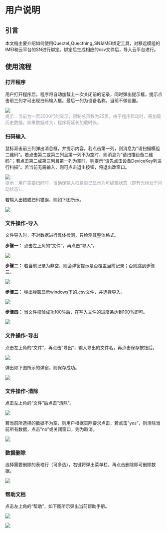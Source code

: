 # 用户说明
## **引言**

本文档主要介绍如何使用Quectel_Quecthing_SN&IMEI绑定工具，对移远模组的IMEI和云平台的SN进行绑定。绑定后生成相应的csv文件后，导入云平台进行。


## **使用流程**
### **打开程序**

用户打开程序后，程序将自动加载上一次关闭前的记录，同时弹出提示框，提示点击前三列才可出现扫码输入框。最后一列为设备名称，当前不做设置。


<a data-fancybox title="img" href="/tool/QthTools-factory/QthTools-SN2IMEI_Binding/resource/Tool-1.png"><img src="/tool/QthTools-factory/QthTools-SN2IMEI_Binding/resource/Tool-1.png"></a>
<br>
<font color=#999AAA >提示：当前为一页2000行的显示，限制总页数为25页。由于程序启动时，需加载历史数据，如果数据过大，程序将延长加载时长。</font>

### **扫码输入**
鼠标双击前三列弹出消息框，并提示内容。若点击第一列，则消息为”请扫描模组二维码”。若点击第二或第三列且第一列不为空时，则消息为”请扫描设备二维码”；若点击第二或第三列且第一列为空时，则提示“请先点击设备DeviceKey列进行扫描”。若当前无需输入，则可点击退出按钮，将退出改窗口。

<a data-fancybox title="img" href="/tool/QthTools-factory/QthTools-SN2IMEI_Binding/resource/Tool-2.png"><img src="/tool/QthTools-factory/QthTools-SN2IMEI_Binding/resource/Tool-2.png"></a>
<br>
<font color=#999AAA >提示：用户需要扫码时，请确保输入框是否已显示为可编辑状态（即有光标处于闪动状态）。</font>


若输入出错或扫码错误，则如下图所示。


<a data-fancybox title="img" href="/tool/QthTools-factory/QthTools-SN2IMEI_Binding/resource/Tool-3.png"><img src="/tool/QthTools-factory/QthTools-SN2IMEI_Binding/resource/Tool-3.png"></a>


### **文件操作-导入**
文件导入时，不对数据进行具体检测，只检测其整体格式。

**步骤一：** 
点击左上角的“文件”，再点击“导入”。


<a data-fancybox title="img" href="/tool/QthTools-factory/QthTools-SN2IMEI_Binding/resource/Tool-4.png"><img src="/tool/QthTools-factory/QthTools-SN2IMEI_Binding/resource/Tool-4.png"></a>


**步骤二：**
若当前记录为非空，则会弹窗提示是否覆盖当前记录；否则跳到步骤三。


<a data-fancybox title="img" href="/tool/QthTools-factory/QthTools-SN2IMEI_Binding/resource/Tool-5.png"><img src="/tool/QthTools-factory/QthTools-SN2IMEI_Binding/resource/Tool-5.png"></a>


**步骤三：**
弹出弹窗显示windows下的.csv文件，并选择导入。


<a data-fancybox title="img" href="/tool/QthTools-factory/QthTools-SN2IMEI_Binding/resource/Tool-6.png"><img src="/tool/QthTools-factory/QthTools-SN2IMEI_Binding/resource/Tool-6.png"></a>


**步骤四：**
当文件校验成功100%后，在写入文件的进度条达到100%即可。


<a data-fancybox title="img" href="/tool/QthTools-factory/QthTools-SN2IMEI_Binding/resource/Tool-8.png"><img src="/tool/QthTools-factory/QthTools-SN2IMEI_Binding/resource/Tool-8.png"></a>


### **文件操作-导出**
点击左上角的“文件”，再点击“导出”，输入导出的文件名，再点击保存按钮后。


<a data-fancybox title="img" href="/tool/QthTools-factory/QthTools-SN2IMEI_Binding/resource/Tool-9.png"><img src="/tool/QthTools-factory/QthTools-SN2IMEI_Binding/resource/Tool-9.png"></a>

弹出如下图所示的弹窗，则保存成功。

<a data-fancybox title="img" href="/tool/QthTools-factory/QthTools-SN2IMEI_Binding/resource/Tool-10.png"><img src="/tool/QthTools-factory/QthTools-SN2IMEI_Binding/resource/Tool-10.png"></a>


### **文件操作-清除**
点击左上角的“文件”后点击“清除”。


<a data-fancybox title="img" href="/tool/QthTools-factory/QthTools-SN2IMEI_Binding/resource/Tool-11.png"><img src="/tool/QthTools-factory/QthTools-SN2IMEI_Binding/resource/Tool-11.png"></a>

若当前所选择的数据不为空，则用户根据实际要求点击，若点击”yes”，则清除当前所有数据，点击”no”或关闭窗口，则为取消。


<a data-fancybox title="img" href="/tool/QthTools-factory/QthTools-SN2IMEI_Binding/resource/Tool-12.png"><img src="/tool/QthTools-factory/QthTools-SN2IMEI_Binding/resource/Tool-12.png"></a>


### **数据删除**
选择需要删除的表格行（可多选），右键将弹出菜单栏，再点击删除即可删除数据。


<a data-fancybox title="img" href="/tool/QthTools-factory/QthTools-SN2IMEI_Binding/resource/Tool-13.png"><img src="/tool/QthTools-factory/QthTools-SN2IMEI_Binding/resource/Tool-13.png"></a>


### **帮助文档**
点击左上角的“帮助”，如下图所示弹出当前帮助手册。


<a data-fancybox title="img" href="/tool/QthTools-factory/QthTools-SN2IMEI_Binding/resource/Tool-14.png"><img src="/tool/QthTools-factory/QthTools-SN2IMEI_Binding/resource/Tool-14.png"></a>

<a data-fancybox title="img" href="/tool/QthTools-factory/QthTools-SN2IMEI_Binding/resource/Tool-15.png"><img src="/tool/QthTools-factory/QthTools-SN2IMEI_Binding/resource/Tool-15.png"></a>

